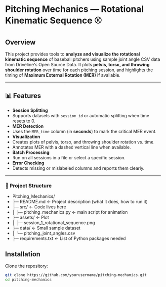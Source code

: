 # Pitching Mechanics — Rotational Kinematic Sequence ⚾

## Overview
This project provides tools to **analyze and visualize the rotational kinematic sequence** of baseball pitchers using sample joint angle CSV data from Driveline's Open Source Data. It plots **pelvis, torso, and throwing shoulder rotation** over time for each pitching session, and highlights the timing of **Maximum External Rotation (MER)** if available.

---

## 📊 Features
-  **Session Splitting**  
  - Supports datasets with `session_id` or automatic splitting when time resets to 0.  
-  **MER Detection**  
  - Uses the `MER_time` column (in **seconds**) to mark the critical MER event.  
-  **Visualization**  
  - Creates plots of pelvis, torso, and throwing shoulder rotation vs. time.  
  - Annotates MER with a dashed vertical line when available.  
-  **Batch Processing**  
  - Run on all sessions in a file or select a specific session.  
-  **Error Checking**  
  - Detects missing or mislabeled columns and reports them clearly.

---

### 📂 Project Structure
- Pitching_Mechanics/
- ├─ README.md                 ← Project description (what it does, how to run it)
- ├─ src/                      ← Code lives here
- │  ├─ pitching_mechanics.py  ← main script for animation              
- ├─ assets/                   ← Plot
- │  ├─ session_1_rotational_sequence.png
- ├─ data/                    ← Small sample dataset 
- │  └─ pitching_joint_angles.csv
- ├─ requirements.txt         ← List of Python packages needed


## Installation
Clone the repository:
```bash
git clone https://github.com/yourusername/pitching-mechanics.git
cd pitching-mechanics
